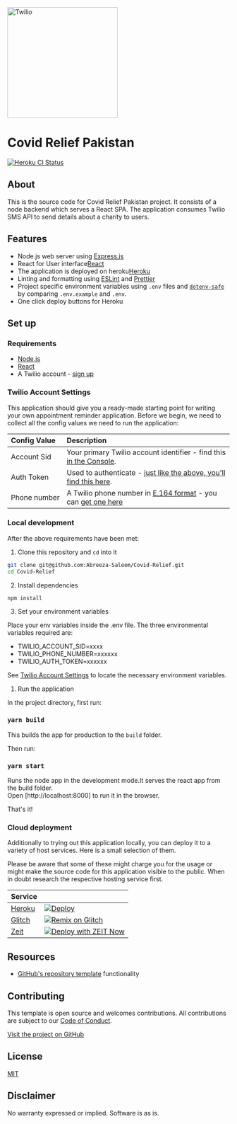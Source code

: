 <a  href="https://www.twilio.com">
<img  src="https://static0.twilio.com/marketing/bundles/marketing/img/logos/wordmark-red.svg"  alt="Twilio"  width="250"  />
</a>
 
# Covid Relief Pakistan

[![Heroku CI Status](https://pacific-headland-81140.herokuapp.com/last.svg)](https://dashboard.heroku.com/pipelines/e2f44306-3325-495c-8d8e-05a953c2c11f/tests)


## About

This is the source code for Covid Relief Pakistan project. It consists of a node backend which serves a React SPA. The application consumes Twilio SMS API to send details about a charity to users. 


## Features

- Node.js web server using [Express.js](https://npm.im/express)
- React for User interface[React](https://reactjs.org/)
- The application is deployed on heroku[Heroku](https://heroku.com)
- Linting and formatting using [ESLint](https://npm.im/eslint) and [Prettier](https://npm.im/prettier)
- Project specific environment variables using `.env` files and [`dotenv-safe`](https://npm.im/dotenv-safe) by comparing `.env.example` and `.env`.
- One click deploy buttons for Heroku


## Set up

### Requirements

- [Node.js](https://nodejs.org/)
- [React](https://reactjs.org/)
- A Twilio account - [sign up](https://www.twilio.com/try-twilio)

### Twilio Account Settings

This application should give you a ready-made starting point for writing your
own appointment reminder application. Before we begin, we need to collect
all the config values we need to run the application:

| Config&nbsp;Value | Description                                                                                                                                                  |
| :---------------- | :----------------------------------------------------------------------------------------------------------------------------------------------------------- |
| Account&nbsp;Sid  | Your primary Twilio account identifier - find this [in the Console](https://www.twilio.com/console).                                                         |
| Auth&nbsp;Token   | Used to authenticate - [just like the above, you'll find this here](https://www.twilio.com/console).                                                         |
| Phone&nbsp;number | A Twilio phone number in [E.164 format](https://en.wikipedia.org/wiki/E.164) - you can [get one here](https://www.twilio.com/console/phone-numbers/incoming) |

### Local development

After the above requirements have been met:

1. Clone this repository and `cd` into it

```bash
git clone git@github.com:Abreeza-Saleem/Covid-Relief.git
cd Covid-Relief
```

2. Install dependencies

```bash
npm install
```

3. Set your environment variables

Place your env variables inside the .env file. The three environmental variables required are:
- TWILIO_ACCOUNT_SID=xxxx
- TWILIO_PHONE_NUMBER=xxxxxx
- TWILIO_AUTH_TOKEN=xxxxxx

See [Twilio Account Settings](#twilio-account-settings) to locate the necessary environment variables.

1. Run the application

In the project directory, first run:

### `yarn build`

This builds the app for production to the `build` folder.<br />

Then run: 
### `yarn start`

Runs the node app in the development mode.It serves the react app from the build folder.<br />
Open [http://localhost:8000] to run it in the browser.

That's it!

### Cloud deployment

Additionally to trying out this application locally, you can deploy it to a variety of host services. Here is a small selection of them.

Please be aware that some of these might charge you for the usage or might make the source code for this application visible to the public. When in doubt research the respective hosting service first.

| Service                           |                                                                                                                                                                                                                           |
| :-------------------------------- | :------------------------------------------------------------------------------------------------------------------------------------------------------------------------------------------------------------------------ |
| [Heroku](https://www.heroku.com/) | [![Deploy](https://www.herokucdn.com/deploy/button.svg)](https://heroku.com/deploy)                                                                                                                                       |
| [Glitch](https://glitch.com)      | [![Remix on Glitch](https://cdn.glitch.com/2703baf2-b643-4da7-ab91-7ee2a2d00b5b%2Fremix-button.svg)](https://glitch.com/edit/#!/remix/clone-from-repo?REPO_URL=https://github.com/twilio-labs/sample-template-nodejs.git) |
| [Zeit](https://zeit.co/)          | [![Deploy with ZEIT Now](https://zeit.co/button)](https://zeit.co/new/project?template=https://github.com/twilio-labs/sample-template-nodejs/tree/master)                                                                 |

## Resources

- [GitHub's repository template](https://help.github.com/en/github/creating-cloning-and-archiving-repositories/creating-a-repository-from-a-template) functionality

## Contributing

This template is open source and welcomes contributions. All contributions are subject to our [Code of Conduct](https://github.com/twilio-labs/.github/blob/master/CODE_OF_CONDUCT.md).

[Visit the project on GitHub](https://github.com/AbreezaSaleem/Covid-Relief)

## License

[MIT](http://www.opensource.org/licenses/mit-license.html)

## Disclaimer

No warranty expressed or implied. Software is as is.

[twilio]: https://www.twilio.com
